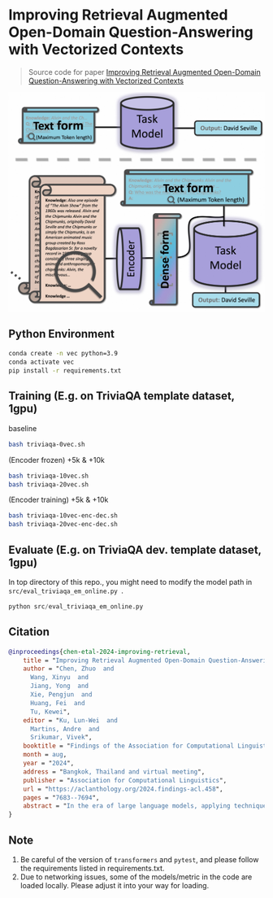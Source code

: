 # Improving Retrieval Augmented Open-Domain Question-Answering with Vectorized Contexts
> Source code for paper [Improving Retrieval Augmented Open-Domain Question-Answering with Vectorized Contexts](https://arxiv.org/abs/2404.02022)

![a](figs/overall_2.jpg)

## Python Environment
```bash
conda create -n vec python=3.9
conda activate vec
pip install -r requirements.txt
```

## Training (E.g. on TriviaQA template dataset, 1gpu)
baseline
```bash
bash triviaqa-0vec.sh
```

(Encoder frozen) +5k & +10k
```bash
bash triviaqa-10vec.sh
bash triviaqa-20vec.sh
```

(Encoder training) +5k & +10k
```bash
bash triviaqa-10vec-enc-dec.sh
bash triviaqa-20vec-enc-dec.sh
```

## Evaluate (E.g. on TriviaQA dev. template dataset, 1gpu)
In top directory of this repo., you might need to modify the model path in `src/eval_triviaqa_em_online.py `.
```python
python src/eval_triviaqa_em_online.py 
```
## Citation
```bibtex
@inproceedings{chen-etal-2024-improving-retrieval,
    title = "Improving Retrieval Augmented Open-Domain Question-Answering with Vectorized Contexts",
    author = "Chen, Zhuo  and
      Wang, Xinyu  and
      Jiang, Yong  and
      Xie, Pengjun  and
      Huang, Fei  and
      Tu, Kewei",
    editor = "Ku, Lun-Wei  and
      Martins, Andre  and
      Srikumar, Vivek",
    booktitle = "Findings of the Association for Computational Linguistics ACL 2024",
    month = aug,
    year = "2024",
    address = "Bangkok, Thailand and virtual meeting",
    publisher = "Association for Computational Linguistics",
    url = "https://aclanthology.org/2024.findings-acl.458",
    pages = "7683--7694",
    abstract = "In the era of large language models, applying techniques such as Retrieval Augmented Generation can better address Open-Domain Question-Answering problems. Due to constraints including model sizes and computing resources, the length of context is often limited, and it becomes challenging to empower the model to cover overlong contexts while answering questions from open domains. This paper proposes a general and convenient method to cover longer contexts in Open-Domain Question-Answering tasks. {\%}It leverages a small encoder language model that effectively encodes contexts, and the encoding applies cross-attention with origin inputs.It leverages a small encoder and cross-attention mechanism and effectively encodes contexts. With our method, the original language models can cover several times longer contexts while keeping the computing requirements close to the baseline. Our experiments demonstrate that after fine-tuning, there is improved performance across two held-in datasets, four held-out datasets, and also in two In Context Learning settings. Our code will be released at https://github.com/Alibaba-NLP/Vec-RA-ODQA.",
}
```


## Note
1. Be careful of the version of `transformers` and `pytest`, and please follow the requirements listed in requirements.txt. 
2. Due to networking issues, some of the models/metric in the code are loaded locally. Please adjust it into your way for loading.
